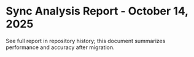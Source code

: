 # Sync Analysis Report - October 14, 2025

See full report in repository history; this document summarizes performance and accuracy after migration.
